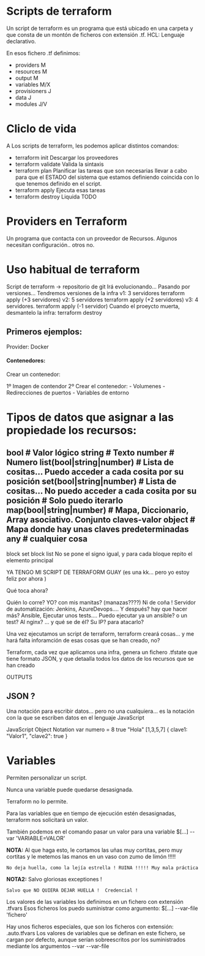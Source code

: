 # Scripts de terraform 

Un script de terraform es un programa que está ubicado en una carpeta y que consta de un montón de ficheros con extensión .tf.
HCL: Lenguaje declarativo.

En esos fichero .tf definimos:
- providers M
- resources M
- output    M
- variables M/X
- provisioners J
- data    J
- modules J/V

#  Cliclo de vida

A Los scripts de terraform, les podemos aplicar distintos comandos:
- terraform init                    Descargar los proveedores
- terraform validate                Valida la sintaxis
- terraform plan                    Planificar las tareas que son necesarias llevar a cabo 
                                    para que el ESTADO del sistema que estamos definiendo
                                    coincida con lo que tenemos definido en el script.
- terraform apply                   Ejecuta esas tareas
- terraform destroy                 Liquida TODO 

# Providers en Terraform 

Un programa que contacta con un proveedor de Recursos. Algunos necesitan configuración.. otros no.

# Uso habitual de terraform 

Script de terraform -> repositorio de git
Irá evolucionando... Pasando por versiones... Tendremos versiones de la infra v1: 3 servidores  terraform apply (+3 servidores)
                                                                              v2: 5 servidores  terraform apply (+2 servidores)
                                                                              v3: 4 servidores. terraform apply (-1 servidor)
Cuando el proeycto muerta, desmantelo la infra:                                                 terraform destroy

## Primeros ejemplos:

Provider:   Docker 

#### Contenedores:

Crear un contenedor:

1º Imagen de contendor
2º Crear el contenedor:
    - Volumenes
    - Redirecciones de puertos
    - Variables de entorno
    
    
# Tipos de datos que asignar a las propiedade los recursos:

bool                        # Valor lógico
string                      # Texto
number                      # Numero
list(bool|string|number)    # Lista de cositas...   Puedo acceder a cada cosita por su posición
set(bool|string|number)     # Lista de cositas...   No puedo acceder a cada cosita por su posición
                            # Solo puedo iterarlo
map(bool|string|number)     # Mapa, Diccionario, Array asociativo. Conjunto claves-valor
object                      # Mapa donde hay unas claves predeterminadas
any                         # cualquier cosa
---
block set
block list                  No se pone el signo igual, y para cada bloque repito el elemento principal


YA TENGO MI SCRIPT DE TERRAFORM GUAY (es una kk... pero yo estoy feliz por ahora )

Qué toca ahora?

Quién lo corre? YO? con mis manitas? (manazas????)
                    Ni de coña !
                Servidor de automatización: Jenkins, AzureDevops....
                Y después? hay que hacer más? 
                    Ansible, Ejecutar unos tests....
                Puedo ejecutar ya un ansible? o un test?
                Al nginx? ... y qué se de él? Su IP? para atacarlo?

Una vez ejecutamos un script de terraform, terraform creará cosas... 
y me hará falta inforamción de esas cosas que se han creado, no?

Terraform, cada vez que aplicamos una infra, genera un fichero .tfstate
que tiene formato JSON, y que detaalla todos los datos de los recursos que se han creado


OUTPUTS


## JSON ?

Una notación para escribir datos... pero no una cualquiera... 
es la notación con la que se escriben datos en el lenguaje JavaScript

JavaScript Object Notation
var numero = 8
             true
             "Hola"
             [1,3,5,7]
             {
                 clave1: "Valor1",
                 "clave2": true
             }
             
# Variables

Permiten personalizar un script.

Nunca una variable puede quedarse desasignada. 

Terraform no lo permite.

Para las variables que en tiempo de ejecución estén desasignadas, 
terraform nos solicitará un valor.

También podemos en el comando pasar un valor para una variable
$[...] --var 'VARIABLE=VALOR'

**NOTA:** Al que haga esto, le cortamos las uñas muy cortitas, 
pero muy cortitas y le metemos las manos en un vaso con zumo de limón !!!!!

    No deja huella, como la lejía estrella ! RUINA !!!!! Muy mala práctica

**NOTA2:** Salvo gloriosas exceptiones !

    Salvo que NO QUIERA DEJAR HUELLA !  Credencial !
    
Los valores de las variables los definimos en un fichero con extensión .tfvars
Esos ficheros los puedo suministrar como argumento:
$[...] --var-file 'fichero'

Hay unos ficheros especiales, que son los ficheros con extensión:
.auto.tfvars
Los valores de variables que se definan en este fichero, se cargan por defecto,
aunque serían sobreescritos por los suministrados mediante los argumentos 
--var --var-file